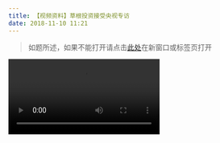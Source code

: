```yaml
---
title: 【视频资料】草根投资接受央视专访
date: 2018-11-10 11:21
---
```


>   如题所述，如果不能打开请点击[此处](http://www.ccaku.com/caogenzhuanfang.mp4)在新窗口或标签页打开


<video src="http://www.ccaku.com/caogenzhuanfang.mp4" controls="controls">
您的浏览器不支持 video 标签。
</video>
